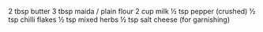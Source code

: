 2 tbsp butter
3 tbsp maida / plain flour
2 cup milk
½ tsp pepper (crushed)
½ tsp chilli flakes
½ tsp mixed herbs
½ tsp salt
cheese (for garnishing)

